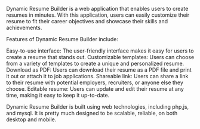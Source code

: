 Dynamic Resume Builder is a web application that enables users to create resumes in minutes. 
With this application, users can easily customize their resume to fit their career objectives and showcase their skills and achievements.

Features of Dynamic Resume Builder include:

Easy-to-use interface: The user-friendly interface makes it easy for users to create a resume that stands out.
Customizable templates: Users can choose from a variety of templates to create a unique and personalized resume.
Download as PDF: Users can download their resume as a PDF file and print it out or attach it to job applications.
Shareable link: Users can share a link to their resume with potential employers, recruiters, or anyone else they choose.
Editable resume: Users can update and edit their resume at any time, making it easy to keep it up-to-date.

Dynamic Resume Builder is built using  web technologies, including php,js, and mysql. It is pretty much designed to be scalable, reliable, on both desktop and mobile.

